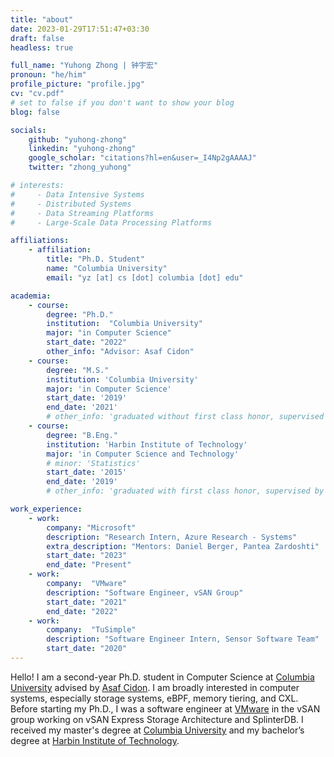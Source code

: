 ```yaml
---
title: "about"
date: 2023-01-29T17:51:47+03:30
draft: false
headless: true

full_name: "Yuhong Zhong | 钟宇宏"
pronoun: "he/him"
profile_picture: "profile.jpg"
cv: "cv.pdf"
# set to false if you don't want to show your blog
blog: false

socials:
    github: "yuhong-zhong"
    linkedin: "yuhong-zhong"
    google_scholar: "citations?hl=en&user=_I4Np2gAAAAJ"
    twitter: "zhong_yuhong"

# interests:
#     - Data Intensive Systems
#     - Distributed Systems
#     - Data Streaming Platforms
#     - Large-Scale Data Processing Platforms

affiliations:
    - affiliation:
        title: "Ph.D. Student"
        name: "Columbia University"
        email: "yz [at] cs [dot] columbia [dot] edu"

academia:
    - course:
        degree: "Ph.D."
        institution:  "Columbia University"
        major: "in Computer Science"
        start_date: "2022"
        other_info: "Advisor: Asaf Cidon"
    - course:
        degree: "M.S."
        institution: 'Columbia University'
        major: 'in Computer Science'
        start_date: '2019'
        end_date: '2021'
        # other_info: 'graduated without first class honor, supervised by Prof. Very Cool!'
    - course:
        degree: "B.Eng."
        institution: 'Harbin Institute of Technology'
        major: 'in Computer Science and Technology'
        # minor: 'Statistics'
        start_date: '2015'
        end_date: '2019'
        # other_info: 'graduated with first class honor, supervised by Prof.  Cool!'

work_experience:
    - work:
        company: "Microsoft"
        description: "Research Intern, Azure Research - Systems"
        extra_description: "Mentors: Daniel Berger, Pantea Zardoshti"
        start_date: "2023"
        end_date: "Present"
    - work:
        company:  "VMware"
        description: "Software Engineer, vSAN Group"
        start_date: "2021"
        end_date: "2022"
    - work:
        company:  "TuSimple"
        description: "Software Engineer Intern, Sensor Software Team"
        start_date: "2020"
---
```


Hello! I am a second-year Ph.D. student in Computer Science at [Columbia University][1] advised by [Asaf Cidon][2].
I am broadly interested in computer systems, especially storage systems, eBPF, memory tiering, and CXL.
Before starting my Ph.D., I was a software engineer at [VMware][3] in the vSAN group working on vSAN Express Storage Architecture and SplinterDB.
I received my master's degree at [Columbia University][1] and my bachelor’s degree at [Harbin Institute of Technology][4].

[1]: https://www.cs.columbia.edu/
[2]: https://www.asafcidon.com/
[3]: https://www.vmware.com/
[4]: http://en.hit.edu.cn/